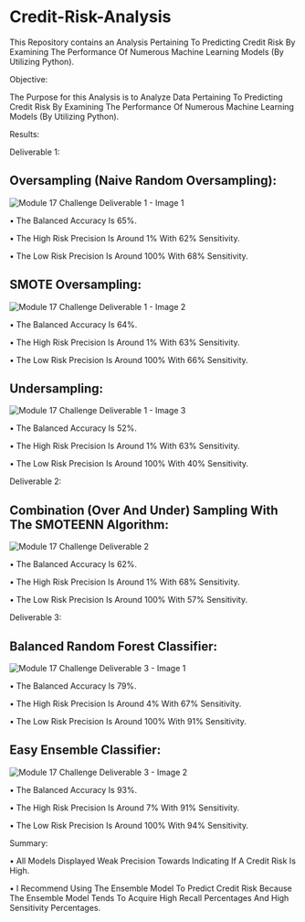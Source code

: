 # Credit-Risk-Analysis


This Repository contains an Analysis Pertaining To Predicting Credit Risk By Examining The Performance Of Numerous Machine Learning Models (By Utilizing Python).


Objective:

The Purpose for this Analysis is to Analyze Data Pertaining To Predicting Credit Risk By Examining The Performance Of Numerous Machine Learning Models (By Utilizing Python).


Results:



Deliverable 1:


## Oversampling (Naive Random Oversampling):


![Module 17 Challenge Deliverable 1 - Image 1  ](https://user-images.githubusercontent.com/80506578/190944898-18aae8ab-ab8c-43c5-bb9c-079e9555b091.png)


• The Balanced Accuracy Is 65%.

• The High Risk Precision Is Around 1% With 62% Sensitivity. 

• The Low Risk Precision Is Around 100% With 68% Sensitivity. 


## SMOTE Oversampling:


![Module 17 Challenge Deliverable 1 - Image 2  ](https://user-images.githubusercontent.com/80506578/190945190-db5b4f26-45b1-4c9d-a01e-84f47cc54d23.png)


• The Balanced Accuracy Is 64%.

• The High Risk Precision Is Around 1% With 63% Sensitivity. 

• The Low Risk Precision Is Around 100% With 66% Sensitivity. 


## Undersampling: 


![Module 17 Challenge Deliverable 1 - Image 3  ](https://user-images.githubusercontent.com/80506578/190945461-9f579a97-0222-4a6d-a9d6-dd916328b7b8.png)


• The Balanced Accuracy Is 52%.

• The High Risk Precision Is Around 1% With 63% Sensitivity. 

• The Low Risk Precision Is Around 100% With 40% Sensitivity.



Deliverable 2:


## Combination (Over And Under) Sampling With The SMOTEENN Algorithm:


![Module 17 Challenge Deliverable 2  ](https://user-images.githubusercontent.com/80506578/190945764-63ce23bf-4b49-4157-bac5-1595fae52238.png)


• The Balanced Accuracy Is 62%.

• The High Risk Precision Is Around 1% With 68% Sensitivity. 

• The Low Risk Precision Is Around 100% With 57% Sensitivity.



Deliverable 3: 


## Balanced Random Forest Classifier:


![Module 17 Challenge Deliverable 3 - Image 1  ](https://user-images.githubusercontent.com/80506578/190946085-a8014989-868c-48e2-8d65-18eafbe9df44.png)


• The Balanced Accuracy Is 79%.

• The High Risk Precision Is Around 4% With 67% Sensitivity. 

• The Low Risk Precision Is Around 100% With 91% Sensitivity.


## Easy Ensemble Classifier:


![Module 17 Challenge Deliverable 3 - Image 2  ](https://user-images.githubusercontent.com/80506578/190946279-344859a0-95aa-4196-ae98-791da5d21bbd.png)


• The Balanced Accuracy Is 93%.

• The High Risk Precision Is Around 7% With 91% Sensitivity. 

• The Low Risk Precision Is Around 100% With 94% Sensitivity.



Summary:


• All Models Displayed Weak Precision Towards Indicating If A Credit Risk Is High.

• I Recommend Using The Ensemble Model To Predict Credit Risk Because The Ensemble Model Tends To Acquire High Recall Percentages And High Sensitivity Percentages. 









